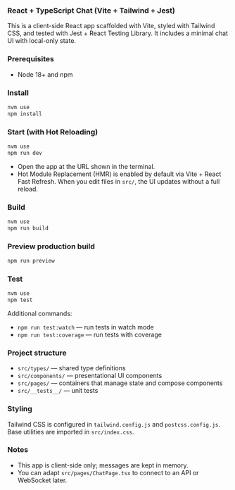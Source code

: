 ### React + TypeScript Chat (Vite + Tailwind + Jest)

This is a client-side React app scaffolded with Vite, styled with Tailwind CSS, and tested with Jest + React Testing Library. It includes a minimal chat UI with local-only state.

### Prerequisites
- Node 18+ and npm

### Install
```bash
nvm use
npm install
```

### Start (with Hot Reloading)
```bash
nvm use
npm run dev
```
- Open the app at the URL shown in the terminal.
- Hot Module Replacement (HMR) is enabled by default via Vite + React Fast Refresh. When you edit files in `src/`, the UI updates without a full reload.

### Build
```bash
nvm use
npm run build
```

### Preview production build
```bash
npm run preview
```

### Test
```bash
nvm use
npm test
```

Additional commands:
- `npm run test:watch` — run tests in watch mode
- `npm run test:coverage` — run tests with coverage

### Project structure
- `src/types/` — shared type definitions
- `src/components/` — presentational UI components
- `src/pages/` — containers that manage state and compose components
- `src/__tests__/` — unit tests

### Styling
Tailwind CSS is configured in `tailwind.config.js` and `postcss.config.js`. Base utilities are imported in `src/index.css`.

### Notes
- This app is client-side only; messages are kept in memory.
- You can adapt `src/pages/ChatPage.tsx` to connect to an API or WebSocket later.
